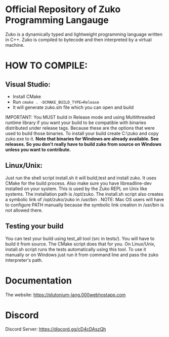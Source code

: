 # Official Repository of Zuko Programming Langauge

Zuko is a dynamically typed and lightweight programming language written in C++. Zuko is compiled to bytecode and then interpreted by a virtual machine. 

# HOW TO COMPILE:
## Visual Studio:
    
- Install CMake
- Run ```cmake . -DCMAKE_BUILD_TYPE=Release```
- It will generate zuko.sln file which you can open and build


IMPORTANT: You MUST build in Release mode and using Multithreaded runtime library if you want your build to be compatible with
binaries distributed under release tags. Because these are the options that were used to build those binaries.
To install your build create C:\zuko and copy zuko.exe to it. **Note that binaries for Windows are already available. See releases. So you don't really have to build zuko from source on Windows unless you want to contribute.**
    
## Linux/Unix:
Just run the shell script install.sh it will build,test and install zuko. It uses CMake for the build process. Also make sure you have libreadline-dev installed on your system. This is used by the Zuko REPL on Unix like systems. The installation path is /opt/zuko. The install.sh script also creates a symbolic link of /opt/zuko/zuko in /usr/bin . NOTE: Mac OS users will have to configure PATH manually because the symbolic link creation in /usr/bin is not allowed there.
   

## Testing your build

You can test your build using test_all tool (src in tests/). You will have to build it from source. The CMake script does that for you. On Linux/Unix, install.sh script runs the tests automatically using this tool. To use it manually or on Windows just run it from command line and pass the zuko interpreter's path.

# Documentation 
The website: https://plutonium-lang.000webhostapp.com

# Discord
Discord Server: https://discord.gg/cD4cDAszQh
